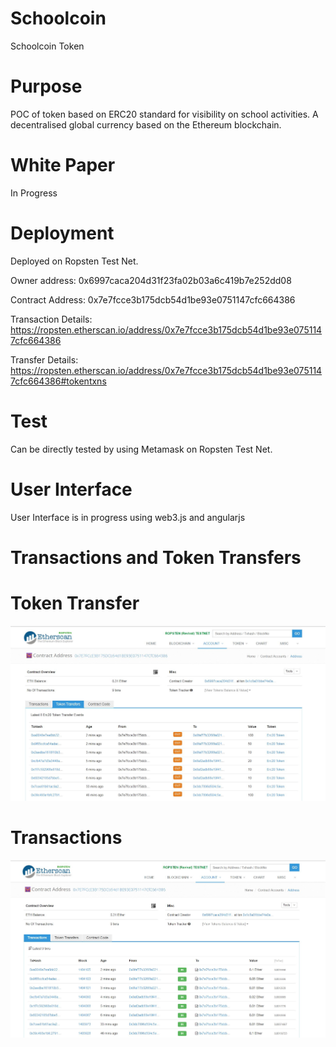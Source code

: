 # Schoolcoin
Schoolcoin Token

# Purpose
POC of token based on ERC20 standard for visibility on school activities.
A decentralised global currency based on the Ethereum blockchain.

# White Paper
In Progress

# Deployment
Deployed on Ropsten Test Net.

Owner address: 0x6997caca204d31f23fa02b03a6c419b7e252dd08

Contract Address: 0x7e7fcce3b175dcb54d1be93e0751147cfc664386

Transaction Details: https://ropsten.etherscan.io/address/0x7e7fcce3b175dcb54d1be93e0751147cfc664386

Transfer Details: https://ropsten.etherscan.io/address/0x7e7fcce3b175dcb54d1be93e0751147cfc664386#tokentxns

# Test
Can be directly tested by using Metamask on Ropsten Test Net.

# User Interface
User Interface is in progress using web3.js and angularjs

# Transactions and Token Transfers

# Token Transfer
![alt text](https://github.com/akscipy/Schoolcoin/blob/master/img/Schoolcoin_tokenTransfers.JPG)

# Transactions
![alt text](https://github.com/akscipy/Schoolcoin/blob/master/img/Schoolcoin_transactions.JPG)



